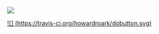 [![](https://dobutton.surge.sh/do.svg)](https://dobutton.surge.sh/howardroark/gravops)

[![] (https://travis-ci.org/howardroark/dobutton.svg)](https://https://travis-ci.org/howardroark/dobutton)
